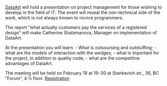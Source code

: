 [DataArt](https://vk.com/dataart) will hold a presentation on project management for those wishing to develop in the field of IT. The event will reveal the non-technical side of the work, which is not always known to novice programmers.

The report “what actually customers pay the services of a registered design” will make Catherine Shalamanova, Manager on implementation of DataArt.

At the presentation you will learn: - What is outsoursing and outstuffing; - what are the models of interaction with the wedges; - what is important for the project, in addition to quality code; - what are the competitive advantages of DataArt.

The meeting will be held on February 18 at 19: 00 at Stankevich str., 36, BC “Forum”, 4 ½ floor. [Registration](https://goo.gl/9vuDiy)